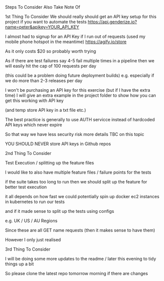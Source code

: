 Steps To Consider Also Take Note Of

1st Thing To Consider
We should really should get an API key setup for this project if you want to automate the tests
https://api.genderize.io?name=peter&apikey=YOUR_API_KEY


I almost had to signup for an API Key if I run out of requests (used my mobile phone hotspot in the meantime)
https://agify.io/store

As it only costs $20 so probably worth trying

As if there are test failures say 4-5 fail multiple times in a pipeline
then we will easily hit the cap of 100 requests per day

(this could be a problem doing future deployment builds) 
e.g. especially if we do more than 2-3 releases per day


I won't be purchasing an API key for this exercise (but if I have the extra time)
I will give an extra example in the project folder to show how you can get this working with API key

(and temp store API key in a txt file etc.)


The best practice is generally to use AUTH servicce instead of hardcoded API keys which never expire

So that way we have less security risk more details TBC on this topic

YOU SHOULD NEVER store API keys in Github repos



2nd Thing To Consider

Test Execution / splitting up the feature files

I would like to also have multiple feature files / failure points for the tests

if the suite takes too long to run then we should split up the feature for better test execution

it all depends on how fast we could potentially spin up docker ec2 instances in kubernetes to run our tests

and if it made sense to split up the tests using configs

e.g. UK / US / AU Regions

Since these are all GET name requests (then it makes sense to have them)

However I only just realised 



3rd Thing To Consider

I will be doing some more updates to the readme / later this evening to tidy things up a bit

So please clone the latest repo tomorrow morning if there are changes